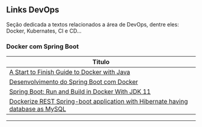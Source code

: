 ## Links DevOps

Seção dedicada a textos relacionados a área de DevOps, dentre eles: Docker, Kubernates, CI e CD...

### Docker com Spring Boot

| **Titulo**  |
|---|
| [A Start to Finish Guide to Docker with Java] |
| [Desenvolvimento do Spring Boot com Docker] |
| [Spring Boot: Run and Build in Docker With JDK 11] |
| [Dockerize REST Spring-boot application with Hibernate having database as MySQL] | 
------------

[A Start to Finish Guide to Docker with Java]: <https://stackify.com/guide-docker-java/>
[Desenvolvimento do Spring Boot com Docker]: <https://imasters.com.br/back-end/desenvolvimento-do-spring-boot-com-docker>
[Spring Boot: Run and Build in Docker With JDK 11]: <https://dzone.com/articles/spring-boot-run-and-build-in-docker>
[Dockerize REST Spring-boot application with Hibernate having database as MySQL]: <https://medium.com/@itsromiljain/dockerize-rest-spring-boot-application-with-hibernate-having-database-as-mysql-579abcc4edc4>
